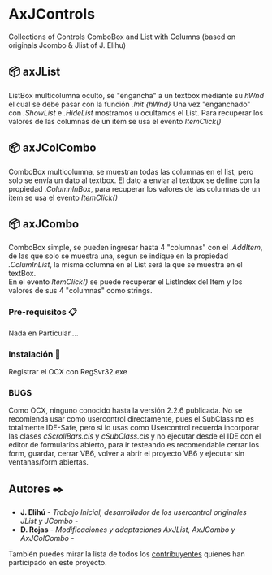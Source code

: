 # AxJControls
Collections of Controls ComboBox and List with Columns (based on originals Jcombo &amp; Jlist of J. Elihu)

## 📦 axJList 

ListBox multicolumna oculto, se "engancha" a un textbox mediante su _hWnd_ el cual se debe pasar con la función _.Init {hWnd}_
Una vez "enganchado" con _.ShowList_ e _.HideList_ mostramos u ocultamos el List.
Para recuperar los valores de las columnas de un item se usa el evento _ItemClick()_

## 📦 axJColCombo

ComboBox multicolumna, se muestran todas las columnas en el list, pero solo se envía un dato al textbox. El dato a enviar al textbox se define con la propiedad 
_.ColumnInBox_, para recuperar los valores de las columnas de un item se usa el evento _ItemClick()_

## 📦 axJCombo

ComboBox simple, se pueden ingresar hasta 4 "columnas" con el _.AddItem_, de las que solo se muestra una, segun se indique en la propiedad _.ColumInList_, 
la misma columna en el List será la que se muestra en el textBox.  
En el evento _ItemClick()_ se puede recuperar el ListIndex del Item y los valores de sus 4 "columnas" como strings.

### Pre-requisitos 📋

Nada en Particular....


### Instalación 🔧
Registrar el OCX con RegSvr32.exe


### BUGS
Como OCX, ninguno conocido hasta la versión 2.2.6 publicada.
No se recomienda usar como usercontrol directamente, pues el SubClass no es totalmente IDE-Safe, pero si lo usas como Usercontrol recuerda incorporar las clases _cScrollBars.cls_ y _cSubClass.cls_ y no ejecutar desde el IDE con el editor de formularios abierto, para ir testeando es recomendable cerrar los form, guardar, cerrar VB6, volver a abrir el proyecto VB6 y ejecutar sin ventanas/form abiertas.

## Autores ✒️

* **J. Elihú** - *Trabajo Inicial, desarrollador de los usercontrol originales JList y JCombo* - 
* **D. Rojas** - *Modificaciones y adaptaciones AxJList, AxJCombo y AxJColCombo* -

También puedes mirar la lista de todos los [contribuyentes](https://github.com/your/project/contributors) quíenes han participado en este proyecto.
